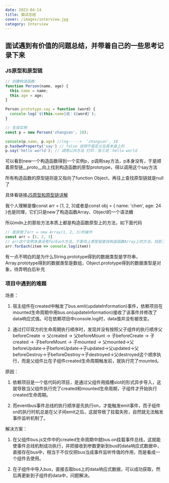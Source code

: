 ```yaml
---
date: 2023-04-14
title: 面试总结
cover: /images/interview.jpg
category: Interview
---
```


## 面试遇到有价值的问题总结，并带着自己的一些思考记录下来

### JS原型和原型链

```js
// 创建构造函数
function Person(name, age) {
  this.name = name;
  this.age = age;
}

Person.prototype.say = function (word) {
  console.log(`${this.name}说：${word}`);
}

// 生成实例
const p = new Person('zhangsan', 18);

console(p.name, p.age) //log----->  'zhangsan', 18
p.hasOwnProperty('say') // false 说明不是定义在其本身上的
p.say('hello world'); // 调用公共方法 打印：张三说：hello world
```

可以看到new一个构造函数得到一个实例p，p调用say方法，p本身没有，于是顺着原型链__proto__向上找到构造函数的原型prototype，得以调用这个say方法

所有构造函数的原型链则是又指向了function Object，再往上查找原型链就是null了

具体看链接[JS原型和原型链详解](https://codelove9.github.io/myBlog/studyprogress/js/2023/04/14/prototype.html)

我个人理解是像const arr = [1, 2, 3]或者是const obj = { name: 'chen', age: 24 }也是同理，它们只是new了构造函数Array、Object的一个语法糖

所以mdn上的那些方法本质上都是构造函数原型上的方法，如下面代码

```js
// 底层做了arr = new Array(1, 2, 3)的操作
const arr = [1, 2, 3]
// arr这个实例本身没有forEach方法，于是向上原型链查找构造函数Array上的方法，找到了forEach这个方法，代码得以成功执行
arr.forEach(item => console.log(item))
```

有一点不明白的是为什么String.prototype得到的数据类型是字符串，Array.prototype得到的数据类型是数组，Object.prototype得到的数据类型是对象，待弄明白后补充

### 项目中遇到的难题

场景：

1. 宿主组件在created中触发了bus.emit(updateInformation)事件，依赖项目在mounted生命周期中用bus.on(updateInformation)接收了该事件并修改了data响应式值。可在依赖项目中console.log时，data值并没有被改变。

2. 通过打印双方的生命周期执行顺序时，发现并没有按照父子组件的执行顺序父beforeCreate -> 父created -> 父beforeMount -> 子beforeCreate -> 子created -> 子beforeMount -> 子mounted -> 父mounted->父beforeUpdate->子beforeUpdate->子updated->父updated->父beforeDestroy->子beforeDestroy->子destroyed->父destroyed这个顺序执行，而是父组件比在子组件created生命周期触发前，就执行完了mounted。

原因：

1. 依赖项目是一个低代码的项目，是通过父组件用插槽slot的形式异步导入，这就导致当父组件执行完了created和mounted生命周期，子组件才开始执行created生命周期。

2. 而eventbus事件总线的执行顺序是先执行on，才能触发emit事件，而子组件on的执行时机总是在父子间emit之后，这就导致了挂载失败，自然就无法触发事件监听机制了。

解决方案：

1. 在父组件bus.js文件中的created生命周期中就bus.on挂载事件总线，这就能使事件总线机制成功执行，并把接收到参数更新到bus的data响应式数据中，直接存在bus中，相当于不仅仅把bus当成事件监听传值的作用，而是看成一个组件去使用。

2. 在子组件中导入bus，直接去取bus上的data响应式数据，可以成功获取，然后再更新到子组件的data中，问题解决。

